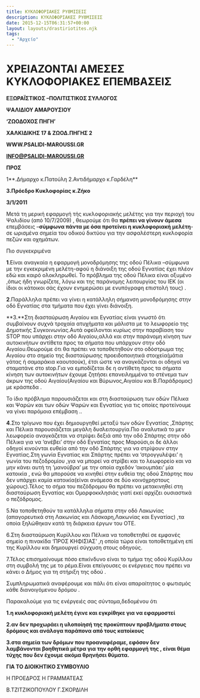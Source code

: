 ```yaml
---
title: ΚΥΚΛΟΦΟΡΙΑΚΕΣ ΡΥΘΜΙΣΕΙΣ
description: ΚΥΚΛΟΦΟΡΙΑΚΕΣ ΡΥΘΜΙΣΕΙΣ
date: 2015-12-15T06:31:57+00:00
layout: layouts/drastiriotites.njk
tags:
  - "Αρχείο"
---
```


# ΧΡΕΙΑΖΟΝΤΑΙ ΑΜΕΣΕΣ ΚΥΚΛΟΦΟΡΙΑΚΕΣ ΕΠΕΜΒΑΣΕΙΣ

<!-- excerpt -->

**ΕΞΩΡΑΪΣΤΙΚΟΣ –ΠΟΛΙΤΙΣΤΙΚΟΣ ΣΥΛΛΟΓΟΣ**

**ΨΑΛΙΔΙΟΥ ΑΜΑΡΟΥΣΙΟΥ**

**‘ΖΩΟΔΟΧΟΣ ΠΗΓΗ’**

**ΧΑΛΚΙΔΙΚΗΣ 17 &amp; ΖΩΟΔ.ΠΗΓΗΣ 2**

**WWW.PSALIDI-MAROUSSI.GR**

**INFO@PSALIDI-MAROUSSI.GR**

**ΠΡΟΣ**

1**.Δήμαρχο κ.Πατούλη 2.Αντιδήμαρχο κ.Γαρδέλη**

**3.Πρόεδρο Κυκλοφορίας κ.Ζήκο**

**3/1/2011**

Μετά τη μερική εφαρμογή τής κυκλοφοριακής μελέτης για την περιοχή του Ψαλιδίου (από 10/7/2009) , θεωρούμε ότι θα **πρέπει να γίνουν άμεσα** επεμβάσεις –**σύμφωνα πάντα με όσα προτείνει η κυκλοφοριακή** **μελέτη**-σε ωρισμένα σημεία του οδικού δικτύου για την ασφαλέστερη κυκλοφορία πεζών και οχημάτων.

Πιο συγκεκριμένα

**1**.Είναι αναγκαία η εφαρμογή μονοδρόμησης της οδού Πέλικα –σύμφωνα με την εγκεκριμένη μελέτη-αφού η διάνοιξη της οδού Εγνατίας έχει πλέον εδώ και καιρό ολοκληρωθεί. Το πρόβλημα της οδού Πέλικα είναι οξυμένο ,όπως ήδη γνωρίζετε, λόγω και της παράνομης λειτουργίας του ΙΕΚ (οι ίδιοι οι κάτοικοι σάς έχουν ενημερώσει με ενυπόγραφη επιστολή τους) .

**2**.Παράλληλα πρέπει να γίνει η κατάλληλη σήμανση μονοδρόμησης στην οδό Εγνατίας στα τμήματα που έχει γίνει διάνοιξη.

**3.**Στη διασταύρωση Αιγαίου και Εγνατίας είναι γνωστό ότι συμβαίνουν συχνά τροχαία ατυχήματα και μάλιστα με το λεωφορείο της Δημοτικής Συγκοινωνίας.Αυτά οφείλονται κυρίως στην παραβίαση του STOP που υπάρχει στην οδό Αιγαίου,αλλά και στην παράνομη κίνηση των αυτοκινήτων αντίθετα προς τα σήματα που υπάρχουν στην οδό Αιγαίου.Θεωρούμε ότι θα πρέπει να τοποθετηθούν στο οδόστρωμα της Αιγαίου στο σημείο της διασταύρωσης προειδοποιητικά στοιχεία(μάτια γάτας ή σαμαράκια καουτσούκ), έτσι ώστε να αναγκάζονται οι οδηγοί να σταματάνε στο stop.Για να εμποδίζεται δε η αντίθετη προς τα σήματα κίνηση των αυτοκινήτων έχουμε ζητήσει επανειλημμένα το στένεμα των άκρων της οδού Αιγαίου(Αιγαίου και Βύρωνος,Αιγαίου και Β.Παράδρομος) με κράσπεδα .

Το ίδιο πρόβλημα παρουσιάζεται και στη διασταύρωση των οδών Πέλικα και Ψαρών και των οδών Ψαρών και Εγνατίας για τις οποίες προτείνουμε να γίνει παρόμοια επέμβαση ..

**4**.Στο τρίγωνο που έχει δημιουργηθεί μεταξύ των οδών Εγνατίας ,Σπάρτης και Πέλικα παρουσιάζεται μεγάλη δυσλειτουργία.Πιο αναλυτικά το μεν λεωφορείο αναγκάζεται να στρίψει δεξιά από την οδό Σπάρτης στην οδό Πέλικα για να ‘ανέβει’ στην οδό Εγνατίας προς Μαρούσι,οι δε άλλοι οδηγοί κινούνται ευθεία από την οδό Σπάρτης για να στρίψουν στην Εγνατίας.Στη γωνία Εγνατίας και Σπάρτης πρέπει να ‘στρογγυλέψει’ η γωνία του πεζοδρομίου ,για να μπορεί να στρίβει και το λεωφορείο και να μην κάνει αυτή τη ‘μανούβρα’ με την οποία σχεδόν ‘ακουμπάει’ μία κατοικία , ενώ θα μπορούσε να κινηθεί στην ευθεία της οδού Σπάρτης που δεν υπάρχει καμία κατοικία(είναι ανάμεσα σε δύο κοινόχρηστους χώρους).Τέλος το σήμα του πεζόδρομου θα πρέπει να μετακινηθεί στη διασταύρωση Εγνατίας και Ομορφοκκλησιάς γιατί εκεί αρχίζει ουσιαστικά ο πεζόδρομος.

5.Να τοποθετηθούν τα κατάλληλα σήματα στην οδό Λακωνίας (απαγορευτικά στη Λακωνίας και Λάσκαρη,Λακωνίας και Εγνατίας) ,τα οποία ξηλώθηκαν κατά τη διάρκεια έργων του ΟΤΕ.

6.Στη διασταύρωση Κυρίλλου και Πέλικα να τοποθετηθεί σε εμφανές σημείο η πινακίδα ‘ΠΡΟΣ ΚΗΦΙΣΙΑΣ’ ,η οποία τώρα είναι τοποθετημένη επί της Κυρίλλου και δημιουργεί σύγχυση στους οδηγούς.

7.Τέλος επισημαίνουμε πόσο επικίνδυνο είναι το τμήμα της οδού Κυρίλλου στη συμβολή της με το ρέμα.Είναι επείγουσες οι ενέργειες που πρέπει να κάνει ο Δήμος για τη στήριξη της οδού .

Συμπληρωματικά αναφέρουμε και πάλι ότι είναι απαραίτητος ο φωτισμός κάθε διανοιγόμενου δρόμου .

Παρακαλούμε για τις ενέργειές σας σύντομα,δεδομένου ότι

**1.η κυκλοφοριακή μελέτη έγινε και εγκρίθηκε για να εφαρμοστεί**

**2.αν δεν προχωράει η υλοποίησή της προκύπτουν προβλήματα στους δρόμους και ανάλογα παράπονα από τους κατοίκους**

**3.στα σημεία των δρόμων που προαναφέραμε, εφόσον δεν λαμβάνονται βοηθητικά μέτρα για την ορθή εφαρμογή της , είναι θέμα τύχης που δεν έχουμε ακόμα θρηνήσει θύματα.**

**ΓΙΑ ΤΟ ΔΙΟΙΚΗΤΙΚΟ ΣΥΜΒΟΥΛΙΟ**

Η ΠΡΟΕΔΡΟΣ Η ΓΡΑΜΜΑΤΕΑΣ

Β.ΤΖΙΤΖΙΚΟΠΟΥΛΟΥ Γ.ΣΚΟΡΔΙΛΗ
